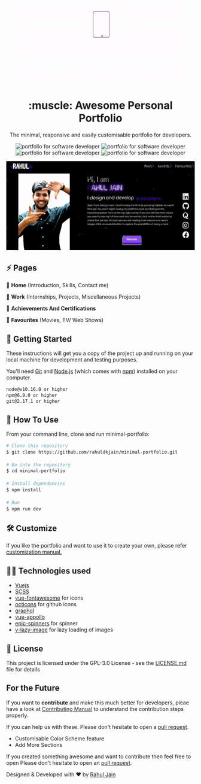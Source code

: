 <p align="center"><a href="https://github.com/rahuldkjain/minimal-portfolio"><img src="./src/assets/minimal-portfolio-banner.gif" alt="Personal Porfolio for developers"/></a></p>
<h1 align="center">:muscle: Awesome Personal Portfolio</h1>
<p align="center">The minimal, responsive and easily customisable portfolio for developers.</p>
<p align="center">
<img src="https://img.shields.io/github/license/rahuldkjain/minimal-portfolio?color=8e5dee&style=plastic" alt="portfolio for software developer"/>
<img src="https://img.shields.io/github/labels/rahuldkjain/minimal-portfolio/help%20wanted?color=%238e5dee&style=plastic" alt="portfolio for software developer" />
<img src="https://img.shields.io/github/issues/rahuldkjain/minimal-portfolio?color=%238e5dee&style=plastic" alt="portfolio for software developer" />
<img src="https://img.shields.io/github/last-commit/rahuldkjain/minimal-portfolio?color=%238e5dee&style=plastic" alt="portfolio for software developer" />
</p>

<p align="center"><img src="./src/assets/portfolio.gif" alt="portfolio for developers" /></p>


## :zap: Pages

:dart: **Home** (Introduction, Skills, Contact me)


:dart: **Work** (Internships, Projects, Miscellaneous Projects)


:dart:  **Achievements And Certifications**
  

:dart: **Favourites** (Movies, TV/ Web Shows)



## 🚀 Getting Started

These instructions will get you a copy of the project up and running on your local machine for development and testing purposes.

You'll need [Git](https://git-scm.com) and [Node.js](https://nodejs.org/en/download/) (which comes with [npm](http://npmjs.com)) installed on your computer.

```
node@v10.16.0 or higher
npm@6.9.0 or higher
git@2.17.1 or higher
```

## 🔧 How To Use 

From your command line, clone and run minimal-portfolio:

```bash
# Clone this repository
$ git clone https://github.com/rahuldkjain/minimal-portfolio.git

# Go into the repository
$ cd minimal-portfolio

# Install dependencies
$ npm install

# Run 
$ npm run dev

```

## 🛠️ Customize
If you like the portfolio and want to use it to create your own, please refer [customization manual.](./CUSTOMIZE.md) 


## :technologist: Technologies used

- [Vuejs](https://vuejs.org/)
- [SCSS](https://sass-lang.com/documentation/syntax) 
- [vue-fontawesome](https://github.com/FortAwesome/vue-fontawesome) for icons
- [octicons](https://github.com/primer/octicons) for github icons
- [graphql](https://graphql.org/)
- [vue-appollo](https://github.com/vuejs/vue-apollo)
- [epic-spinners](https://github.com/epicmaxco/epic-spinners) for spinner
- [v-lazy-image](https://github.com/alexjoverm/v-lazy-image) for lazy loading of images
## 📄 License

This project is licensed under the GPL-3.0 License - see the [LICENSE.md](./LICENSE) file for details



## For the Future 
If you want to **contribute** and make this much better for developers, pleae have a look at [Contributing Manual](./CONTRIBUTING.md) to understand the contribution steps properly.

If you can help us with these. Please don't hesitate to open a [pull request](https://github.com/rahuldkjain/minimal-portfolio/pulls).

- Customisable Color Scheme feature
- Add More Sections

If you created something awesome and want to contribute then feel free to open Please don't hesitate to open an [pull request](https://github.com/rahuldkjain/minimal-portfolio/pulls).

Designed & Developed with :hearts: by [Rahul Jain](https://github.com/rahuldkjain "Rahul Jain")
